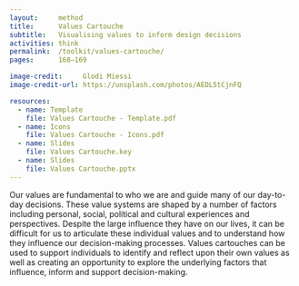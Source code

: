 ```yaml
---
layout:     method
title:      Values Cartouche
subtitle:   Visualising values to inform design decisions
activities: think
permalink:  /toolkit/values-cartouche/
pages:      168–169

image-credit:     Glodi Miessi
image-credit-url: https://unsplash.com/photos/AEDL5tCjnFQ

resources:
  - name: Template
    file: Values Cartouche - Template.pdf
  - name: Icons
    file: Values Cartouche - Icons.pdf
  - name: Slides
    file: Values Cartouche.key
  - name: Slides
    file: Values Cartouche.pptx
---
```


Our values are fundamental to who we are and guide many of our day-to-day decisions. These value systems are shaped by a number of factors including personal, social, political and cultural experiences and perspectives. Despite the large influence they have on our lives, it can be difficult for us to articulate these individual values and to understand how they influence our decision-making processes. Values cartouches can be used to support individuals to identify and reflect upon their own values as well as creating an opportunity to explore the underlying factors that influence, inform and support decision-making.